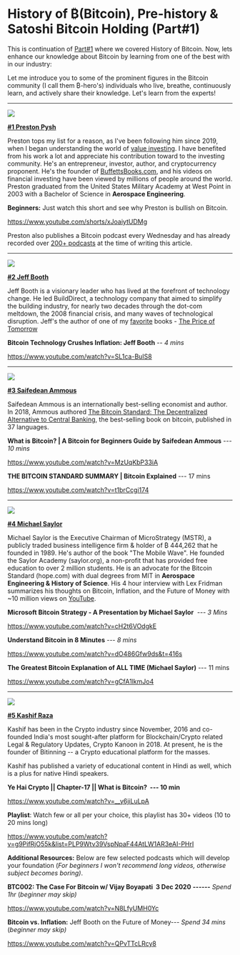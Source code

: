 # History of ₿(Bitcoin), Pre-history & Satoshi Bitcoin Holding (Part#1)
This is continuation of [Part#1](https://vinaybaatcheet.wordpress.com/2024/11/26/history-of-bitcoin-pre-history-genesis-block-satoshi-bitcoin-holding/) where we covered History of Bitcoin. Now, lets enhance our knowledge about Bitcoin by learning from one of the best with in our industry:

Let me introduce you to some of the prominent figures in the Bitcoin community (I call them ₿-hero's) individuals who live, breathe, continuously learn, and actively share their knowledge. Let's learn from the experts!

* * * * *

![](https://vinaybaatcheet.wordpress.com/wp-content/uploads/2024/12/screenshot-2024-12-27-at-9.55.52e280afpm.png)

[**#1 Preston Pysh**](https://www.theinvestorspodcast.com/our-team/)

Preston tops my list for a reason, as I've been following him since 2019, when I began understanding the world of [value investing](https://www.investopedia.com/terms/v/valueinvesting.asp). I have benefited from his work a lot and appreciate his contribution toward to the investing community. He's an entrepreneur, investor, author, and cryptocurrency proponent. He's the founder of [BuffettsBooks.com](https://buffettsbooks.com/), and his videos on financial investing have been viewed by millions of people around the world. Preston graduated from the United States Military Academy at West Point in 2003 with a Bachelor of Science in **Aerospace Engineering**.

**Beginners:** Just watch this short and see why Preston is bullish on Bitcoin.

https://www.youtube.com/shorts/xJoaiytUDMg

Preston also publishes a Bitcoin podcast every Wednesday and has already recorded over [200+ podcasts](https://www.theinvestorspodcast.com/bitcoin-fundamentals/) at the time of writing this article.

* * * * *

![](https://vinaybaatcheet.wordpress.com/wp-content/uploads/2024/12/screenshot-2024-12-27-at-10.27.55e280afpm.png)

[**#2 Jeff Booth**](https://www.jeffbooth.ca/)

Jeff Booth is a visionary leader who has lived at the forefront of technology change. He led BuildDirect, a technology company that aimed to simplify the building industry, for nearly two decades through the dot-com meltdown, the 2008 financial crisis, and many waves of technological disruption. Jeff's the author of one of my [favorite](https://vinaybaatcheet.wordpress.com/2024/10/08/books/) books - [The Price of Tomorrow](https://vinaybaatcheet.wordpress.com/?page_id=230)

**Bitcoin Technology Crushes Inflation: Jeff Booth** *-- 4 mins*[](https://www.youtube.com/@AnthonyPompliano)

https://www.youtube.com/watch?v=SL1ca-BuIS8

* * * * *

![](https://vinaybaatcheet.wordpress.com/wp-content/uploads/2024/12/screenshot-2024-12-27-at-10.43.23e280afpm.png?w=1024)

[**#3 Saifedean Ammous**](https://saifedean.com/)

Saifedean Ammous is an internationally best-selling economist and author. In 2018, Ammous authored [The Bitcoin Standard: The Decentralized Alternative to Central Banking](https://saifedean.com/tbs), the best-selling book on bitcoin, published in 37 languages.

**What is Bitcoin? | A Bitcoin for Beginners Guide by Saifedean Ammous** *--- 10 mins*

https://www.youtube.com/watch?v=MzUqKbP33iA

**THE BITCOIN STANDARD SUMMARY | Bitcoin Explained** --- 17 mins

https://www.youtube.com/watch?v=t1brCcgi174

* * * * *

![](https://vinaybaatcheet.wordpress.com/wp-content/uploads/2024/12/screenshot-2024-12-27-at-10.47.43e280afpm.png?w=834)

[**#4 Michael Saylor**](https://www.michael.com/)

Michael Saylor is the Executive Chairman of MicroStrategy (MSTR), a publicly traded business intelligence firm & holder of ₿ 444,262 that he founded in 1989. He's author of the book "The Mobile Wave". He founded the Saylor Academy (saylor.org), a non-profit that has provided free education to over 2 million students. He is an advocate for the Bitcoin Standard (hope.com) with dual degrees from MIT in **Aerospace Engineering & History of Science**. His 4 hour interview with Lex Fridman summarizes his thoughts on Bitcoin, Inflation, and the Future of Money with ~10 million views on [YouTube](https://www.youtube.com/watch?v=mC43pZkpTec).

**Microsoft Bitcoin Strategy - A Presentation by Michael Saylor**  *--- 3 Mins*

https://www.youtube.com/watch?v=cH2t6VOdgkE

**Understand Bitcoin in 8 Minutes** *--- 8 mins*

https://www.youtube.com/watch?v=dO486Gfw9ds&t=416s

**The Greatest Bitcoin Explanation of ALL TIME (Michael Saylor)** --- 11 mins

https://www.youtube.com/watch?v=gCfA1lkmJo4

* * * * *

![](https://vinaybaatcheet.wordpress.com/wp-content/uploads/2024/12/screenshot-2024-12-27-at-11.03.02e280afpm.png?w=856)

[**#5 Kashif Raza**](https://www.bitinning.com/)

Kashif has been in the Crypto industry since November, 2016 and co-founded India's most sought-after platform for Blockchain/Crypto related Legal & Regulatory Updates, Crypto Kanoon in 2018. At present, he is the founder of Bitinning -- a Crypto educational platform for the masses.

Kashif has published a variety of educational content in Hindi as well, which is a plus for native Hindi speakers.

**Ye Hai Crypto || Chapter-17 || What is Bitcoin?  --- 10 min**

https://www.youtube.com/watch?v=__y6jiLuLpA

**Playlist**: Watch few or all per your choice, this playlist has 30+ videos (10 to 20 mins long)

https://www.youtube.com/watch?v=g9PifRjO55k&list=PLP9Wtv39VspNpaF44AtLW1AR3eAI-PHrI

**Additional Resources:** Below are few selected podcasts which will develop your foundation (*For beginners I won't recommend long videos, otherwise subject becomes boring)*.

**BTC002: The Case For Bitcoin w/ Vijay Boyapati  3 Dec 2020** **------** *Spend 1hr* (*beginner may skip)*

https://www.youtube.com/watch?v=N8LfyUMH0Yc

**Bitcoin vs. Inflation:** Jeff Booth on the Future of Money--- *Spend 34 mins* (*beginner may skip)*

https://www.youtube.com/watch?v=QPvTTcLRcy8
